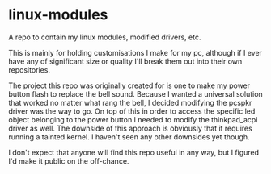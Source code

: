 # linux-modules
A repo to contain my linux modules, modified drivers, etc.

This is mainly for holding customisations I make for my pc, although if I ever have any of significant size or quality I'll break them out into their own repositories.

The project this repo was originally created for is one to make my power button flash to replace the bell sound. Because I wanted a universal solution that worked no matter what rang the bell, I decided modifying the pcspkr driver was the way to go. On top of this in order to access the specific led object belonging to the power button I needed to modify the thinkpad_acpi driver as well. The downside of this approach is obviously that it requires running a tainted kernel. I haven't seen any other downsides yet though.

I don't expect that anyone will find this repo useful in any way, but I figured I'd make it public on the off-chance.
